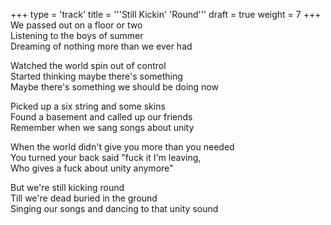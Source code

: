 +++
type = 'track'
title = '''Still Kickin' 'Round'''
draft = true
weight = 7
+++
We passed out on a floor or two  
Listening to the boys of summer  
Dreaming of nothing more than we ever had

Watched the world spin out of control  
Started thinking maybe there's something  
Maybe there's something we should be doing now

Picked up a six string and some skins  
Found a basement and called up our friends  
Remember when we sang songs about unity

When the world didn't give you more than you needed  
You turned your back said "fuck it I'm leaving,  
Who gives a fuck about unity anymore"

But we're still kicking round  
Till we're dead buried in the ground  
Singing our songs and dancing to that unity sound
